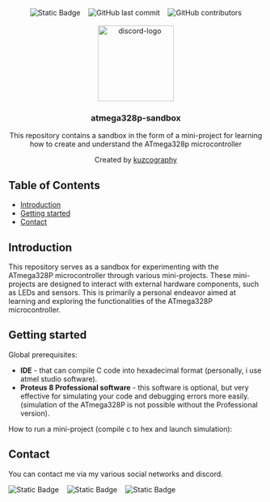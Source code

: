 <div align="center">
    <img alt="Static Badge" src="https://img.shields.io/badge/repository_type-personnal_sandbox-%23507c84?style=flat&logo=pinboard&labelColor=%234f5765&color=%236f61ef">
    &nbsp;&nbsp;
    <img alt="GitHub last commit" src="https://img.shields.io/github/last-commit/kuzcography/atmega328p-sandbox?style=flat&logo=transmission&labelColor=%234f5765&color=%238f6fa1">
    &nbsp;&nbsp;
    <img alt="GitHub contributors" src="https://img.shields.io/github/contributors/kuzcography/atmega328p-sandbox?style=flat&labelColor=%234f5765&color=78A083">
</div>
<br />
<div align="center">
    <div>
      <img width="150" height="150" src="https://sumador.com/cdn/shop/products/MicrocontroladorAtmega328P_grande.jpg?v=1588277446" alt="discord-logo">
    </div>
    <h3 align="center">atmega328p-sandbox</h3>
    <p align="center">
        This repository contains a sandbox in the form of a mini-project for learning how to create and understand the ATmega328p microcontroller
        <br />
    </p>
    <p align="center">
        Created by <a href="https://github.com/kuzcography">kuzcography</a>
        <br />  
    </p>
</div>

## Table of Contents

- [Introduction](#introduction)
- [Getting started](#getting-started)
- [Contact](#contact)

## Introduction

This repository serves as a sandbox for experimenting with the ATmega328P microcontroller through various mini-projects. These mini-projects are designed to interact with external hardware components, such as LEDs and sensors. This is primarily a personal endeavor aimed at learning and exploring the functionalities of the ATmega328P microcontroller.

## Getting started

Global prerequisites:
- **IDE** - that can compile C code into hexadecimal format (personally, i use atmel studio software).
- **Proteus 8 Professional software** - this software is optional, but very effective for simulating your code and debugging errors more easily. (simulation of the ATmega328P is not possible without the Professional version).


How to run a mini-project (compile c to hex and launch simulation):



## Contact

You can contact me via my various social networks and discord.

<img alt="Static Badge" src="https://img.shields.io/badge/%23kuzcography-blue?style=for-the-badge&logo=Discord&logoColor=white&color=%235865F2"> &nbsp;&nbsp; <img alt="Static Badge" src="https://img.shields.io/badge/%40kuzcography-blue?style=for-the-badge&logo=X&logoColor=white"> &nbsp;&nbsp; <img alt="Static Badge" src="https://img.shields.io/badge/u%2FKuzcography-blue?style=for-the-badge&logo=Reddit&logoColor=white&color=%23FF4500">


